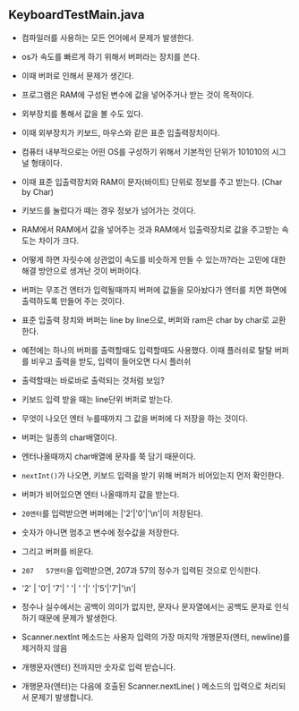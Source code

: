 #

## KeyboardTestMain.java

- 컴파일러를 사용하는 모든 언어에서 문제가 발생한다.
- os가 속도를 빠르게 하기 위해서 버퍼라는 장치를 쓴다.
- 이때 버퍼로 인해서 문제가 생긴다.

- 프로그램은 RAM에 구성된 변수에 값을 넣어주거나 받는 것이 목적이다. 
- 외부장치를 통해서 값을 볼 수도 있다.
- 이때 외부장치가 키보드, 마우스와 같은 표준 입출력장치이다.
- 컴퓨터 내부적으로는 어떤 OS를 구성하기 위해서 기본적인 단위가 101010의 시그널 형태이다. 
- 이때 표준 입출력장치와 RAM이 문자(바이트) 단위로 정보를 주고 받는다. (Char by Char)
- 키보드를 눌렀다가 떼는 경우 정보가 넘어가는 것이다.

- RAM에서 RAM에서 값을 넣어주는 것과 RAM에서 입출력장치로 값을 주고받는 속도는 차이가 크다. 
- 어떻게 하면 자릿수에 상관없이 속도를 비슷하게 만들 수 있는까?라는 고민에 대한 해결 방안으로 생겨난 것이 버퍼이다.

- 버퍼는 무조건 엔터가 입력될때까지 버퍼에 값들을 모아놨다가 엔터를 치면 화면에 출력하도록 만들어 주는 것이다.
- 표준 입출력 장치와 버퍼는 line by line으로, 버퍼와 ram은 char by char로 교환한다.
- 예전에는 하나의 버퍼를 출력할때도 입력할때도 사용했다. 이때 플러쉬로 탈탈 버퍼를 비우고 출력을 받도, 입력이 들어오면 다시 플러쉬

- 출력할때는 바로바로 출력되는 것처럼 보임?
- 키보드 입력 받을 때는 line단위 버퍼로 받는다. 
- 무엇이 나오던 엔터 누를때까지 그 값을 버퍼에 다 저장을 하는 것이다. 
- 버퍼는 일종의 char배열이다.
- 엔터나올때까지 char배열에 문자를 쭉 담기 때문이다. 

- `nextInt()`가 나오면, 키보드 입력을 받기 위해 버퍼가 비어있는지 먼저 확인한다.
- 버퍼가 비어있으면 엔터 나올때까지 값을 받는다.
- `20엔터`를 입력받으면 버퍼에는 |'2'|'0'|'\n'|이 저장된다. 
- 숫자가 아니면 멈추고 변수에 정수값을 저장한다. 
- 그리고 버퍼를 비운다.

- `207   57엔터`을 입력받으면, 207과 57의 정수가 입력된 것으로 인식한다. 

- '2' | '0'| '7'| ' '| ' '|' '|'5'|'7'|'\n'|

- 정수나 실수에서는 공백이 의미가 없지만, 문자나 문자열에서는 공백도 문자로 인식하기 때문에 문제가 발생한다.
- Scanner.nextInt 메소드는 사용자 입력의 가장 마지막 개행문자(엔터, newline)를 제거하지 않음
- 개행문자(엔터) 전까지만 숫자로 입력 받습니다.
- 개행문자(엔터)는 다음에 호출된 Scanner.nextLine( ) 메소드의 입력으로 처리되서 문제기 발생합니다.
